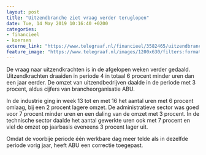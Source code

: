 ```yaml
---
layout: post
title: "Uitzendbranche ziet vraag verder teruglopen"
date: Tue, 14 May 2019 10:16:40 +0200
categories: 
- financieel 
- koersen 
externe_link: "https://www.telegraaf.nl/financieel/3582465/uitzendbranche-ziet-vraag-verder-teruglopen"
feature_image: "https://www.telegraaf.nl/images/1200x630/filters:format(jpeg):quality(80)/cdn-kiosk-api.telegraaf.nl/cfc60f88-7620-11e9-bf6e-02d1dbdc35d1.jpg"
---
```


<p class="intro">De vraag naar uitzendkrachten is in de afgelopen weken verder gedaald. Uitzendkrachten draaiden in periode 4 in totaal 6 procent minder uren dan een jaar eerder. De omzet van uitzendbedrijven daalde in de periode met 3 procent, aldus cijfers van brancheorganisatie ABU.</p> <p>In de industrie ging in week 13 tot en met 16 het aantal uren met 6 procent omlaag, bij een 2 procent lagere omzet. De administratieve sector was goed voor 7 procent minder uren en een daling van de omzet met 3 procent. In de technische sector daalde het aantal gewerkte uren ook met 7 procent en viel de omzet op jaarbasis eveneens 3 procent lager uit.</p><p>Omdat de voorbije periode één werkbare dag meer telde als in dezelfde periode vorig jaar, heeft ABU een correctie toegepast.</p>
